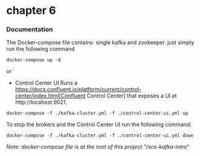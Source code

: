 # chapter 6

### Documentation


The Docker-compose file contains: single kafka and zookeeper. just simply run the following command

```shell
docker-compose up -d
```

or 
- Control Center UI
Runs a https://docs.confluent.io/platform/current/control-center/index.html[Confluent Control Center] that exposes a UI at http://locahost:9021.

```shell
docker-compose -f ./kafka-cluster.yml -f ./control-center-ui.yml up
```
To stop the brokers and the Control Center UI run the following command:
```shell
docker-compose -f ./kafka-cluster.yml -f ./control-center-ui.yml down
```

_Note: docker-compose file is at the root of this project "/scs-kafka-intro"_
